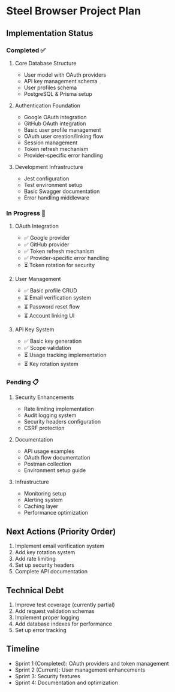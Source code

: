 # Steel Browser Project Plan

## Implementation Status

### Completed ✅
1. Core Database Structure
   - User model with OAuth providers
   - API key management schema
   - User profiles schema
   - PostgreSQL & Prisma setup

2. Authentication Foundation
   - Google OAuth integration
   - GitHub OAuth integration
   - Basic user profile management
   - OAuth user creation/linking flow
   - Session management
   - Token refresh mechanism
   - Provider-specific error handling

3. Development Infrastructure
   - Jest configuration
   - Test environment setup
   - Basic Swagger documentation
   - Error handling middleware

### In Progress 🚧
1. OAuth Integration
   - ✅ Google provider
   - ✅ GitHub provider
   - ✅ Token refresh mechanism
   - ✅ Provider-specific error handling
   - ⏳ Token rotation for security

2. User Management
   - ✅ Basic profile CRUD
   - ⏳ Email verification system
   - ⏳ Password reset flow
   - ⏳ Account linking UI

3. API Key System
   - ✅ Basic key generation
   - ✅ Scope validation
   - ⏳ Usage tracking implementation
   - ⏳ Key rotation system

### Pending 📋
1. Security Enhancements
   - Rate limiting implementation
   - Audit logging system
   - Security headers configuration
   - CSRF protection

2. Documentation
   - API usage examples
   - OAuth flow documentation
   - Postman collection
   - Environment setup guide

3. Infrastructure
   - Monitoring setup
   - Alerting system
   - Caching layer
   - Performance optimization

## Next Actions (Priority Order)
1. Implement email verification system
2. Add key rotation system
3. Add rate limiting
4. Set up security headers
5. Complete API documentation

## Technical Debt
1. Improve test coverage (currently partial)
2. Add request validation schemas
3. Implement proper logging
4. Add database indexes for performance
5. Set up error tracking

## Timeline
- Sprint 1 (Completed): OAuth providers and token management
- Sprint 2 (Current): User management enhancements
- Sprint 3: Security features
- Sprint 4: Documentation and optimization 